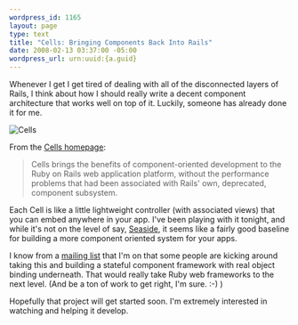 ```yaml
--- 
wordpress_id: 1165
layout: page
type: text
title: "Cells: Bringing Components Back Into Rails"
date: 2008-02-13 03:37:00 -05:00
wordpress_url: urn:uuid:{a.guid}
---
```

<p>Whenever I get I get tired of dealing with all of the disconnected layers of Rails, I think about how I should really write a decent component architecture that works well on top of it.  Luckily, someone has already done it for me.  </p>

<p><img src="http://cells.rubyforge.org/RailsCells_files/cells_logo.jpg" alt="Cells"/></p>

<p>From the <a href="http://cells.rubyforge.org/">Cells homepage</a>:</p>

<blockquote>
    <p>Cells brings the benefits of component-oriented development to the Ruby on Rails web application platform, without the performance problems that had been associated with Rails' own, deprecated, component subsystem.</p>
</blockquote>

<p>Each Cell is like a little lightweight controller (with associated views) that you can embed anywhere in your app.  I've been playing with it tonight, and while it's not on the level of say, <a href="http://www.seaside.st/">Seaside</a>, it seems like a fairly good baseline for building a more component oriented system for your apps.</p>

<p>I know from a <a href="http://groups.google.com/group/ruby-component-web-frameworks/">mailing list</a> that I'm on that some people are kicking around taking this and building a stateful component framework with real object binding underneath. That would really take Ruby web frameworks to the next level. (And be a ton of work to get right, I'm sure. :-) )</p>

<p>Hopefully that project will get started soon.  I'm extremely interested in watching and helping it develop.</p>
